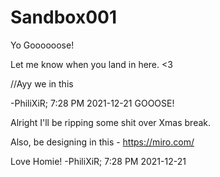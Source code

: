 # Sandbox001



Yo Goooooose!

Let me know when you land in here. <3

//Ayy we in this


-PhiliXiR; 7:28 PM 2021-12-21
GOOOSE!

Alright I'll be ripping some shit over Xmas break. 

Also, be designing in this - https://miro.com/

Love Homie!
-PhiliXiR; 7:28 PM 2021-12-21

